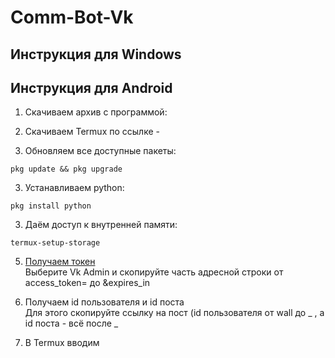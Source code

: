 <p align="center"><h1>Comm-Bot-Vk</h1></p>

## Инструкция для Windows

## Инструкция для Android

1) Скачиваем архив с программой:



1) Скачиваем Termux по ссылке - 

2) Обновляем все доступные пакеты:

```
pkg update && pkg upgrade
```

3) Устанавливаем python:

```
pkg install python
```

3) Даём доступ к внутренней памяти:

```
termux-setup-storage
```

5) [Получаем токен](https://vkhost.github.io "Получить токен")<br>Выберите Vk Admin и скопируйте часть адресной строки от access_token= до &expires_in

6) Получаем id пользователя и id поста<br>Для этого скопируйте ссылку на пост (id пользователя от wall до _ , а id поста - всё после _

7) В Termux вводим 
